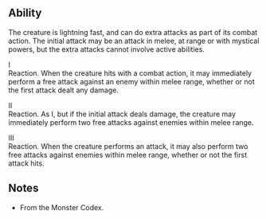## Ability
The creature is lightning fast, and can do extra attacks as part of its combat action. The initial attack may be an attack in melee, at range or with mystical powers, but the extra attacks cannot involve active abilities.

I<br>Reaction. When the creature hits with a combat action, it may immediately perform a free attack against an enemy within melee range, whether or not the first attack dealt any damage.

II<br>Reaction. As I, but if the initial attack deals damage, the creature may immediately perform two free attacks against enemies within melee range.

III<br>Reaction. When the creature performs an attack, it may also perform two free attacks against enemies within melee range, whether or not the first attack hits.
## Notes
* From the Monster Codex.